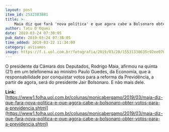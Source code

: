 ```yaml
---
layout: post
item_id: 2532383881
title: >-
    Maia diz que fará 'nova política' e que agora cabe a Bolsonaro obter votos para a Previdência
author: Tatu D'Oquei
date: 2019-03-24 07:38:05
pub_date: 2019-03-24 07:38:05
time_added: 2019-03-22 11:34:00
category: avisamos
image: https://f.i.uol.com.br/fotografia/2019/03/20/15531330635c92ee07094d4_1553133063_3x2_rt.jpg
---
```


O presidente da Câmara dos Deputados, Rodrigo Maia, afirmou na quinta (21) em um telefonema ao ministro Paulo Guedes, da Economia, que a responsabilidade por conquistar votos para a reforma da Previdência, a partir de agora, será do presidente Jair Bolsonaro. E não mais dele.

**Link:** [https://www1.folha.uol.com.br/colunas/monicabergamo/2019/03/maia-diz-que-fara-nova-politica-e-que-agora-cabe-a-bolsonaro-obter-votos-para-a-previdencia.shtml](https://www1.folha.uol.com.br/colunas/monicabergamo/2019/03/maia-diz-que-fara-nova-politica-e-que-agora-cabe-a-bolsonaro-obter-votos-para-a-previdencia.shtml)

